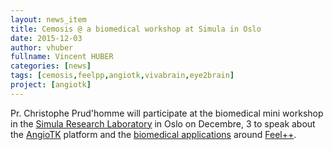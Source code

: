 ```yaml
---
layout: news_item
title: Cemosis @ a biomedical workshop at Simula in Oslo
date: 2015-12-03
author: vhuber
fullname: Vincent HUBER
categories: [news]
tags: [cemosis,feelpp,angiotk,vivabrain,eye2brain]
project: [angiotk]
---
```


Pr. Christophe Prud'homme will participate at the biomedical mini workshop in the [Simula Research Laboratory](http://www.simula.no) in Oslo on Decembre, 3 to speak about the [AngioTK](http://www.cemosis.fr/interdisciplinary-bio-project/2015/09/01/angiotk/) platform and the [biomedical applications](http://www.cemosis.fr/project_/interdisciplinary/) around [Feel++](http://www.feelpp.org).

